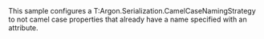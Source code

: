 <?xml version="1.0" encoding="utf-8"?>
<topic id="NamingStrategySkipSpecifiedNames" revisionNumber="1">
  <developerConceptualDocument xmlns="http://ddue.schemas.microsoft.com/authoring/2003/5" xmlns:xlink="http://www.w3.org/1999/xlink">
    <introduction>
      <para>This sample configures a <codeEntityReference>T:Argon.Serialization.CamelCaseNamingStrategy</codeEntityReference>
      to not camel case properties that already have a name specified with an attribute.</para>
    </introduction>
    <section>
      <title>Sample</title>
      <content>
        <code lang="cs" source="..\Src\Tests\Documentation\Samples\Serializer\NamingStrategySkipSpecifiedNames.cs" region="Types" title="Types" />
        <code lang="cs" source="..\Src\Tests\Documentation\Samples\Serializer\NamingStrategySkipSpecifiedNames.cs" region="Usage" title="Usage" />
      </content>
    </section>
  </developerConceptualDocument>
</topic>
